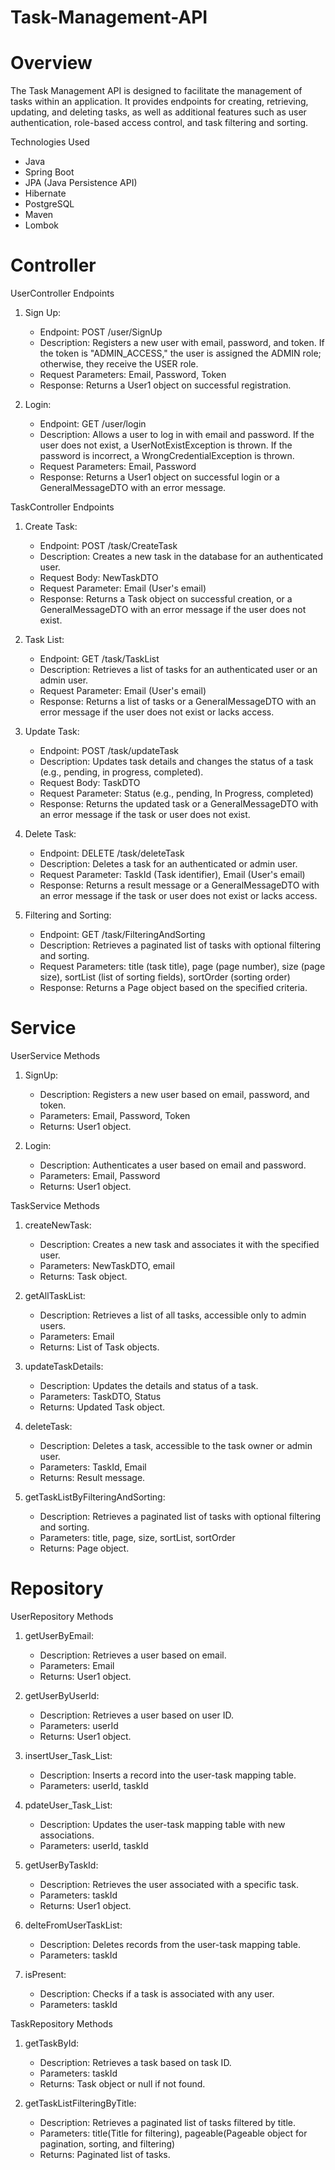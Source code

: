 # Task-Management-API

# Overview
The Task Management API is designed to facilitate the management of tasks within an application. It provides endpoints for creating, retrieving, updating, and deleting tasks, as well as additional features such as user authentication, role-based access control, and task filtering and sorting.

Technologies Used
* Java
* Spring Boot
* JPA (Java Persistence API)
* Hibernate
* PostgreSQL
* Maven
* Lombok

# Controller

UserController Endpoints

1. Sign Up:
    * Endpoint: POST /user/SignUp
    * Description: Registers a new user with email, password, and token. If the token is "ADMIN_ACCESS," the user is assigned the ADMIN role; otherwise, they receive the USER role.
    * Request Parameters: Email, Password, Token
    * Response: Returns a User1 object on successful registration.

2. Login:
    * Endpoint: GET /user/login
    * Description: Allows a user to log in with email and password. If the user does not exist, a UserNotExistException is thrown. If the password is incorrect, a WrongCredentialException is thrown.
    * Request Parameters: Email, Password
    * Response: Returns a User1 object on successful login or a GeneralMessageDTO with an error message.

TaskController Endpoints

1. Create Task:
    * Endpoint: POST /task/CreateTask
    * Description: Creates a new task in the database for an authenticated user.
    * Request Body: NewTaskDTO
    * Request Parameter: Email (User's email)
    * Response: Returns a Task object on successful creation, or a GeneralMessageDTO with an error message if the user does not exist.

2. Task List:
    * Endpoint: GET /task/TaskList
    * Description: Retrieves a list of tasks for an authenticated user or an admin user.
    * Request Parameter: Email (User's email)
    * Response: Returns a list of tasks or a GeneralMessageDTO with an error message if the user does not exist or lacks access.
  
3. Update Task:
    * Endpoint: POST /task/updateTask
    * Description: Updates task details and changes the status of a task (e.g., pending, in progress, completed).
    * Request Body: TaskDTO
    * Request Parameter: Status (e.g., pending, In Progress, completed)
    * Response: Returns the updated task or a GeneralMessageDTO with an error message if the task or user does not exist.

4. Delete Task:
    * Endpoint: DELETE /task/deleteTask
    * Description: Deletes a task for an authenticated or admin user.
    * Request Parameter: TaskId (Task identifier), Email (User's email)
    * Response: Returns a result message or a GeneralMessageDTO with an error message if the task or user does not exist or lacks access.

5. Filtering and Sorting:
    * Endpoint: GET /task/FilteringAndSorting
    * Description: Retrieves a paginated list of tasks with optional filtering and sorting.
    * Request Parameters: title (task title), page (page number), size (page size), sortList (list of sorting fields), sortOrder (sorting order)
    * Response: Returns a Page<Task> object based on the specified criteria.
  
  
# Service

UserService Methods

1. SignUp:
    * Description: Registers a new user based on email, password, and token.
    * Parameters: Email, Password, Token
    * Returns: User1 object.

2. Login:
    * Description: Authenticates a user based on email and password.
    * Parameters: Email, Password
    * Returns: User1 object.

TaskService Methods

1. createNewTask:
    * Description: Creates a new task and associates it with the specified user.
    * Parameters: NewTaskDTO, email
    * Returns: Task object.

2. getAllTaskList:
    * Description: Retrieves a list of all tasks, accessible only to admin users.
    * Parameters: Email
    * Returns: List of Task objects.

3. updateTaskDetails:
    * Description: Updates the details and status of a task.
    * Parameters: TaskDTO, Status
    * Returns: Updated Task object.

4. deleteTask:
    * Description: Deletes a task, accessible to the task owner or admin user.
    * Parameters: TaskId, Email
    * Returns: Result message.

5. getTaskListByFilteringAndSorting:
    * Description: Retrieves a paginated list of tasks with optional filtering and sorting.
    * Parameters: title, page, size, sortList, sortOrder
    * Returns: Page<Task> object.

# Repository

UserRepository Methods

1. getUserByEmail:
    * Description: Retrieves a user based on email.
    * Parameters: Email
    * Returns: User1 object.

2. getUserByUserId:
    * Description: Retrieves a user based on user ID.
    * Parameters: userId
    * Returns: User1 object.

4. insertUser_Task_List:
    * Description: Inserts a record into the user-task mapping table.
    * Parameters: userId, taskId

5. pdateUser_Task_List:
    * Description: Updates the user-task mapping table with new associations.
    * Parameters: userId, taskId

6. getUserByTaskId:
    * Description: Retrieves the user associated with a specific task.
    * Parameters: taskId
    * Returns: User1 object.

7. delteFromUserTaskList:
    * Description: Deletes records from the user-task mapping table.
    * Parameters: taskId

8. isPresent:
    * Description: Checks if a task is associated with any user.
    * Parameters: taskId
   
TaskRepository Methods

1. getTaskById:
    * Description: Retrieves a task based on task ID.
    * Parameters: taskId
    * Returns: Task object or null if not found.

2. getTaskListFilteringByTitle:
    * Description: Retrieves a paginated list of tasks filtered by title.
    * Parameters: title(Title for filtering), pageable(Pageable object for pagination, sorting, and filtering)
    * Returns: Paginated list of tasks.

